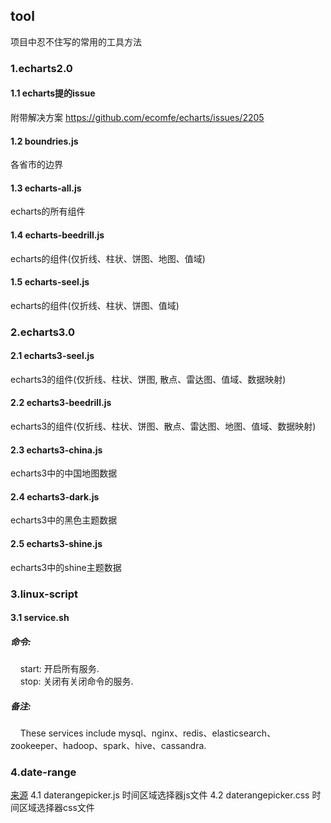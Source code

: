 ## tool
项目中忍不住写的常用的工具方法

### 1.echarts2.0
#### 1.1  echarts提的issue
附带解决方案
https://github.com/ecomfe/echarts/issues/2205

#### 1.2 boundries.js
各省市的边界

#### 1.3 echarts-all.js
echarts的所有组件

#### 1.4 echarts-beedrill.js
echarts的组件(仅折线、柱状、饼图、地图、值域)

#### 1.5 echarts-seel.js
echarts的组件(仅折线、柱状、饼图、值域)

### 2.echarts3.0

#### 2.1 echarts3-seel.js
echarts3的组件(仅折线、柱状、饼图, 散点、雷达图、值域、数据映射)

#### 2.2 echarts3-beedrill.js
echarts3的组件(仅折线、柱状、饼图、散点、雷达图、地图、值域、数据映射)

#### 2.3 echarts3-china.js
echarts3中的中国地图数据

#### 2.4 echarts3-dark.js
echarts3中的黑色主题数据

#### 2.5 echarts3-shine.js
echarts3中的shine主题数据

### 3.linux-script
#### 3.1 service.sh
##### 命令:
&nbsp;&nbsp;&nbsp; start: 开启所有服务. <br>
&nbsp;&nbsp;&nbsp; stop: 关闭有关闭命令的服务.
#####  备注:
&nbsp;&nbsp;&nbsp; These services include mysql、nginx、redis、elasticsearch、zookeeper、hadoop、spark、hive、cassandra.

### 4.date-range
[来源](https://github.com/longbill/jquery-date-range-picker)
4.1 daterangepicker.js
时间区域选择器js文件
4.2 daterangepicker.css
时间区域选择器css文件
